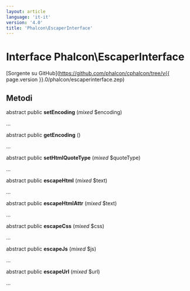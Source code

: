 ```yaml
---
layout: article
language: 'it-it'
version: '4.0'
title: 'Phalcon\EscaperInterface'
---
```

# Interface **Phalcon\EscaperInterface**

[Sorgente su GitHub](https://github.com/phalcon/cphalcon/tree/v{{ page.version }}.0/phalcon/escaperinterface.zep)

## Metodi

abstract public **setEncoding** (*mixed* $encoding)

...

abstract public **getEncoding** ()

...

abstract public **setHtmlQuoteType** (*mixed* $quoteType)

...

abstract public **escapeHtml** (*mixed* $text)

...

abstract public **escapeHtmlAttr** (*mixed* $text)

...

abstract public **escapeCss** (*mixed* $css)

...

abstract public **escapeJs** (*mixed* $js)

...

abstract public **escapeUrl** (*mixed* $url)

...